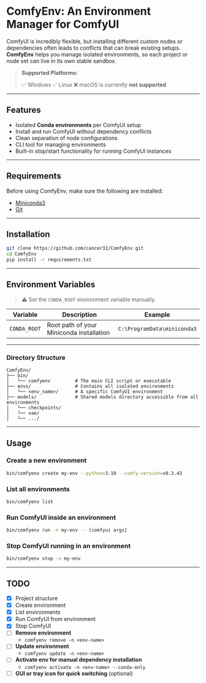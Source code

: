 # ComfyEnv: An Environment Manager for ComfyUI

ComfyUI is incredibly flexible, but installing different custom nodes or dependencies often leads to conflicts that can break existing setups. **ComfyEnv** helps you manage isolated environments, so each project or node set can live in its own stable sandbox.

> **Supported Platforms:**
>
> ✅ Windows
> ✅ Linux
> ❌ macOS is currently **not supported**

---

## Features

- Isolated **Conda environments** per ComfyUI setup
- Install and run ComfyUI without dependency conflicts
- Clean separation of node configurations
- CLI tool for managing environments
- Built-in stop/start functionality for running ComfyUI instances

---

## Requirements

Before using ComfyEnv, make sure the following are installed:

- [Miniconda3](https://docs.conda.io/en/latest/miniconda.html)
- [Git](https://git-scm.com/)

---

## Installation

```bash
git clone https://github.com/cancer32/ComfyEnv.git
cd ComfyEnv
pip install -r requirements.txt
```

---

## Environment Variables
> ⚠️ Set the `CONDA_ROOT` environment variable manually.

| Variable     | Description                              | Example                     |
| ------------ | ---------------------------------------- | --------------------------- |
| `CONDA_ROOT` | Root path of your Miniconda installation | `C:\ProgramData\miniconda3` |

---

### Directory Structure

```
ComfyEnv/
├── bin/
│   └── comfyenv         # The main CLI script or executable
├── envs/                # Contains all isolated environments
│   └── <env_name>/      # A specific ComfyUI environment
├── models/              # Shared models directory accessible from all environments
│   └── checkpoints/
│   └── vae/
│   └── .../
```
---

## Usage

### Create a new environment

```bash
bin/comfyenv create my-env --python=3.10 --comfy-version=v0.3.43
```

### List all environments

```bash
bin/comfyenv list
```

### Run ComfyUI inside an environment

```bash
bin/comfyenv run -n my-env -- [comfyui args]
```

### Stop ComfyUI running in an environment

```bash
bin/comfyenv stop -n my-env
```

---

## TODO

- [x] Project structure
- [x] Create environment
- [x] List environments
- [x] Run ComfyUI from environment
- [x] Stop ComfyUI
- [ ] **Remove environment**
  - `comfyenv remove -n <env-name>`
- [ ] **Update environment**
  - `comfyenv update -n <env-name>`
- [ ] **Activate env for manual dependency installation**
  - `comfyenv activate -n <env-name> --conda-only`
- [ ] **GUI or tray icon for quick switching** (optional)
